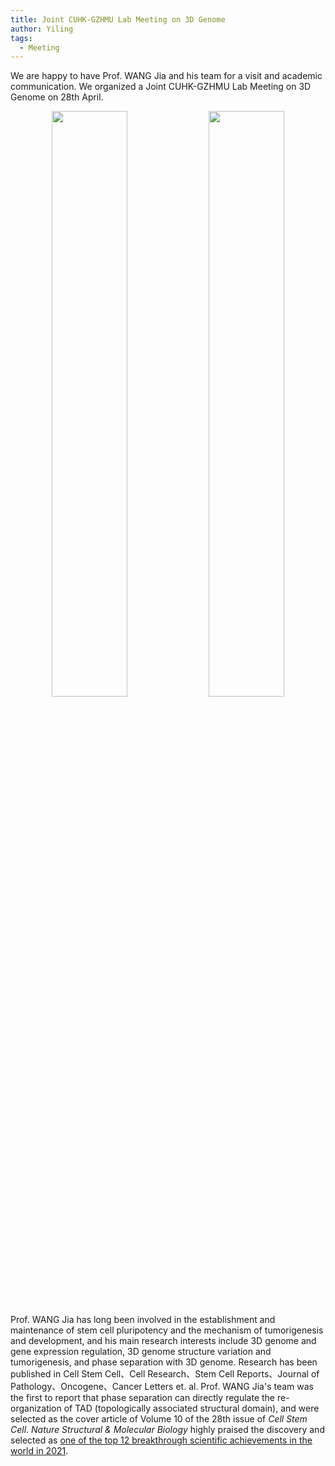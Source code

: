 ```yaml
---
title: Joint CUHK-GZHMU Lab Meeting on 3D Genome
author: Yiling
tags: 
  - Meeting
---
```


We are happy to have Prof. WANG Jia and his team for a visit and academic communication. We organized a Joint CUHK-GZHMU Lab Meeting on 3D Genome on 28th April. 


<p align="center" width="95%">
    <img width="49%" src="https://user-images.githubusercontent.com/81615397/274228240-96f5eb8c-9bc9-47be-aae0-f9bf0175355e.jpg">
    <img width="49%" src="https://user-images.githubusercontent.com/81615397/274228247-7432e103-0cad-4760-9b46-fc95b8007bab.jpg">
</p>


Prof. WANG Jia has long been involved in the establishment and maintenance of stem cell pluripotency and the mechanism of tumorigenesis and development, and his main research interests include 3D genome and gene expression regulation, 3D genome structure variation and tumorigenesis, and phase separation with 3D genome. Research has been published in Cell Stem Cell、Cell Research、Stem Cell Reports、Journal of Pathology、Oncogene、Cancer Letters et. al. Prof. WANG Jia's team was the first to report that phase separation can directly regulate the re-organization of TAD (topologically associated structural domain), and were selected as the cover article of Volume 10 of the 28th issue of _Cell Stem Cell_. _Nature Structural & Molecular Biology_ highly praised the discovery and selected as [one of the top 12 breakthrough scientific achievements in the world in 2021](https://www.nature.com/nsmb/articles?type=research-highlight&year=2021).

